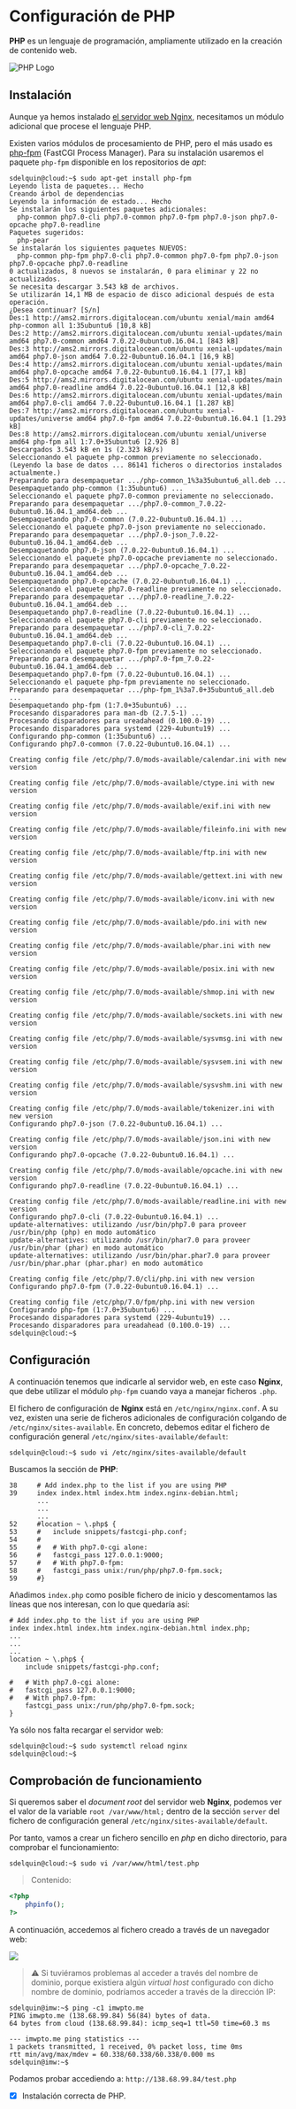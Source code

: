 # Configuración de PHP

**PHP** es un lenguaje de programación, ampliamente utilizado en la creación de contenido web.

![PHP Logo](img/php_logo.png) 

## Instalación

Aunque ya hemos instalado [el servidor web Nginx](../webserver), necesitamos un módulo adicional que procese el lenguaje PHP.

Existen varios módulos de procesamiento de PHP, pero el más usado es [php-fpm](https://php-fpm.org/)  (FastCGI Process Manager). Para su instalación usaremos el paquete `php-fpm` disponible en los repositorios de *apt*:

```console
sdelquin@cloud:~$ sudo apt-get install php-fpm
Leyendo lista de paquetes... Hecho
Creando árbol de dependencias
Leyendo la información de estado... Hecho
Se instalarán los siguientes paquetes adicionales:
  php-common php7.0-cli php7.0-common php7.0-fpm php7.0-json php7.0-opcache php7.0-readline
Paquetes sugeridos:
  php-pear
Se instalarán los siguientes paquetes NUEVOS:
  php-common php-fpm php7.0-cli php7.0-common php7.0-fpm php7.0-json php7.0-opcache php7.0-readline
0 actualizados, 8 nuevos se instalarán, 0 para eliminar y 22 no actualizados.
Se necesita descargar 3.543 kB de archivos.
Se utilizarán 14,1 MB de espacio de disco adicional después de esta operación.
¿Desea continuar? [S/n]
Des:1 http://ams2.mirrors.digitalocean.com/ubuntu xenial/main amd64 php-common all 1:35ubuntu6 [10,8 kB]
Des:2 http://ams2.mirrors.digitalocean.com/ubuntu xenial-updates/main amd64 php7.0-common amd64 7.0.22-0ubuntu0.16.04.1 [843 kB]
Des:3 http://ams2.mirrors.digitalocean.com/ubuntu xenial-updates/main amd64 php7.0-json amd64 7.0.22-0ubuntu0.16.04.1 [16,9 kB]
Des:4 http://ams2.mirrors.digitalocean.com/ubuntu xenial-updates/main amd64 php7.0-opcache amd64 7.0.22-0ubuntu0.16.04.1 [77,1 kB]
Des:5 http://ams2.mirrors.digitalocean.com/ubuntu xenial-updates/main amd64 php7.0-readline amd64 7.0.22-0ubuntu0.16.04.1 [12,8 kB]
Des:6 http://ams2.mirrors.digitalocean.com/ubuntu xenial-updates/main amd64 php7.0-cli amd64 7.0.22-0ubuntu0.16.04.1 [1.287 kB]
Des:7 http://ams2.mirrors.digitalocean.com/ubuntu xenial-updates/universe amd64 php7.0-fpm amd64 7.0.22-0ubuntu0.16.04.1 [1.293 kB]
Des:8 http://ams2.mirrors.digitalocean.com/ubuntu xenial/universe amd64 php-fpm all 1:7.0+35ubuntu6 [2.926 B]
Descargados 3.543 kB en 1s (2.323 kB/s)
Seleccionando el paquete php-common previamente no seleccionado.
(Leyendo la base de datos ... 86141 ficheros o directorios instalados actualmente.)
Preparando para desempaquetar .../php-common_1%3a35ubuntu6_all.deb ...
Desempaquetando php-common (1:35ubuntu6) ...
Seleccionando el paquete php7.0-common previamente no seleccionado.
Preparando para desempaquetar .../php7.0-common_7.0.22-0ubuntu0.16.04.1_amd64.deb ...
Desempaquetando php7.0-common (7.0.22-0ubuntu0.16.04.1) ...
Seleccionando el paquete php7.0-json previamente no seleccionado.
Preparando para desempaquetar .../php7.0-json_7.0.22-0ubuntu0.16.04.1_amd64.deb ...
Desempaquetando php7.0-json (7.0.22-0ubuntu0.16.04.1) ...
Seleccionando el paquete php7.0-opcache previamente no seleccionado.
Preparando para desempaquetar .../php7.0-opcache_7.0.22-0ubuntu0.16.04.1_amd64.deb ...
Desempaquetando php7.0-opcache (7.0.22-0ubuntu0.16.04.1) ...
Seleccionando el paquete php7.0-readline previamente no seleccionado.
Preparando para desempaquetar .../php7.0-readline_7.0.22-0ubuntu0.16.04.1_amd64.deb ...
Desempaquetando php7.0-readline (7.0.22-0ubuntu0.16.04.1) ...
Seleccionando el paquete php7.0-cli previamente no seleccionado.
Preparando para desempaquetar .../php7.0-cli_7.0.22-0ubuntu0.16.04.1_amd64.deb ...
Desempaquetando php7.0-cli (7.0.22-0ubuntu0.16.04.1) ...
Seleccionando el paquete php7.0-fpm previamente no seleccionado.
Preparando para desempaquetar .../php7.0-fpm_7.0.22-0ubuntu0.16.04.1_amd64.deb ...
Desempaquetando php7.0-fpm (7.0.22-0ubuntu0.16.04.1) ...
Seleccionando el paquete php-fpm previamente no seleccionado.
Preparando para desempaquetar .../php-fpm_1%3a7.0+35ubuntu6_all.deb ...
Desempaquetando php-fpm (1:7.0+35ubuntu6) ...
Procesando disparadores para man-db (2.7.5-1) ...
Procesando disparadores para ureadahead (0.100.0-19) ...
Procesando disparadores para systemd (229-4ubuntu19) ...
Configurando php-common (1:35ubuntu6) ...
Configurando php7.0-common (7.0.22-0ubuntu0.16.04.1) ...

Creating config file /etc/php/7.0/mods-available/calendar.ini with new version

Creating config file /etc/php/7.0/mods-available/ctype.ini with new version

Creating config file /etc/php/7.0/mods-available/exif.ini with new version

Creating config file /etc/php/7.0/mods-available/fileinfo.ini with new version

Creating config file /etc/php/7.0/mods-available/ftp.ini with new version

Creating config file /etc/php/7.0/mods-available/gettext.ini with new version

Creating config file /etc/php/7.0/mods-available/iconv.ini with new version

Creating config file /etc/php/7.0/mods-available/pdo.ini with new version

Creating config file /etc/php/7.0/mods-available/phar.ini with new version

Creating config file /etc/php/7.0/mods-available/posix.ini with new version

Creating config file /etc/php/7.0/mods-available/shmop.ini with new version

Creating config file /etc/php/7.0/mods-available/sockets.ini with new version

Creating config file /etc/php/7.0/mods-available/sysvmsg.ini with new version

Creating config file /etc/php/7.0/mods-available/sysvsem.ini with new version

Creating config file /etc/php/7.0/mods-available/sysvshm.ini with new version

Creating config file /etc/php/7.0/mods-available/tokenizer.ini with new version
Configurando php7.0-json (7.0.22-0ubuntu0.16.04.1) ...

Creating config file /etc/php/7.0/mods-available/json.ini with new version
Configurando php7.0-opcache (7.0.22-0ubuntu0.16.04.1) ...

Creating config file /etc/php/7.0/mods-available/opcache.ini with new version
Configurando php7.0-readline (7.0.22-0ubuntu0.16.04.1) ...

Creating config file /etc/php/7.0/mods-available/readline.ini with new version
Configurando php7.0-cli (7.0.22-0ubuntu0.16.04.1) ...
update-alternatives: utilizando /usr/bin/php7.0 para proveer /usr/bin/php (php) en modo automático
update-alternatives: utilizando /usr/bin/phar7.0 para proveer /usr/bin/phar (phar) en modo automático
update-alternatives: utilizando /usr/bin/phar.phar7.0 para proveer /usr/bin/phar.phar (phar.phar) en modo automático

Creating config file /etc/php/7.0/cli/php.ini with new version
Configurando php7.0-fpm (7.0.22-0ubuntu0.16.04.1) ...

Creating config file /etc/php/7.0/fpm/php.ini with new version
Configurando php-fpm (1:7.0+35ubuntu6) ...
Procesando disparadores para systemd (229-4ubuntu19) ...
Procesando disparadores para ureadahead (0.100.0-19) ...
sdelquin@cloud:~$
```

## Configuración

A continuación tenemos que indicarle al servidor web, en este caso **Nginx**, que debe utilizar el módulo `php-fpm` cuando vaya a manejar ficheros `.php`.

El fichero de configuración de **Nginx** está en `/etc/nginx/nginx.conf`. A su vez, existen una serie de ficheros adicionales de configuración colgando de `/etc/nginx/sites-available`. En concreto, debemos editar el fichero de configuración general `/etc/nginx/sites-available/default`:

```console
sdelquin@cloud:~$ sudo vi /etc/nginx/sites-available/default
```

Buscamos la sección de **PHP**:

```nginx
38     # Add index.php to the list if you are using PHP
39     index index.html index.htm index.nginx-debian.html;
       ...
       ...
       ...
52     #location ~ \.php$ {
53     #   include snippets/fastcgi-php.conf;
54     #
55     #   # With php7.0-cgi alone:
56     #   fastcgi_pass 127.0.0.1:9000;
57     #   # With php7.0-fpm:
58     #   fastcgi_pass unix:/run/php/php7.0-fpm.sock;
59     #}
```

Añadimos `index.php` como posible fichero de inicio y descomentamos las líneas que nos interesan, con lo que quedaría así:

```nginx
# Add index.php to the list if you are using PHP
index index.html index.htm index.nginx-debian.html index.php;
...
...
...
location ~ \.php$ {
    include snippets/fastcgi-php.conf;

#   # With php7.0-cgi alone:
#   fastcgi_pass 127.0.0.1:9000;
#   # With php7.0-fpm:
    fastcgi_pass unix:/run/php/php7.0-fpm.sock;
}
```

Ya sólo nos falta recargar el servidor web:

```console
sdelquin@cloud:~$ sudo systemctl reload nginx
sdelquin@cloud:~$
```

## Comprobación de funcionamiento

Si queremos saber el *document root* del servidor web **Nginx**, podemos ver el valor de la variable `root /var/www/html;` dentro de la sección `server` del fichero de configuración general `/etc/nginx/sites-available/default`.

Por tanto, vamos a crear un fichero sencillo en *php* en dicho directorio, para comprobar el funcionamiento:

```console
sdelquin@cloud:~$ sudo vi /var/www/html/test.php
```

> Contenido:
```php
<?php
    phpinfo();
?>    
```

A continuación, accedemos al fichero creado a través de un navegador web:

![](img/php_test.png)

> ⚠️  Si tuviéramos problemas al acceder a través del nombre de dominio, porque existiera algún *virtual host* configurado con dicho nombre de dominio, podríamos acceder a través de la dirección IP:

```console
sdelquin@imw:~$ ping -c1 imwpto.me
PING imwpto.me (138.68.99.84) 56(84) bytes of data.
64 bytes from cloud (138.68.99.84): icmp_seq=1 ttl=50 time=60.3 ms

--- imwpto.me ping statistics ---
1 packets transmitted, 1 received, 0% packet loss, time 0ms
rtt min/avg/max/mdev = 60.338/60.338/60.338/0.000 ms
sdelquin@imw:~$
```

Podamos probar accediendo a: `http://138.68.99.84/test.php`

* [x] Instalación correcta de PHP.
